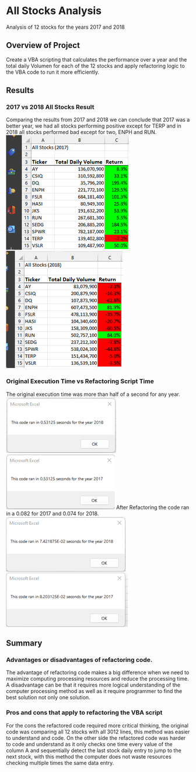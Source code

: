 # All Stocks Analysis
Analysis of 12 stocks for the years 2017 and 2018

## Overview of Project
Create a VBA scripting that calculates the performance over a year and the total daily Volumen for each of the 12 stocks and apply refactoring logic to the VBA code to run it more efficiently.

## Results

### 2017 vs 2018 All Stocks Result
Comparing the results from 2017 and 2018 we can conclude that 2017 was a better year, we had all stocks performing positive except for TERP and in 2018 all stocks performed bad except for two, ENPH and RUN.
![2017 All Stocks Results](https://github.com/ggalguera/stocks-analysis/blob/main/VBA_Challenge_2017_Table.png)
![2018 All Stocks Results](https://github.com/ggalguera/stocks-analysis/blob/main/VBA_Challenge_2018_Table.png)

### Original Execution Time vs Refactoring Script Time
The original execution time was more than half of a second for any year.
![Script Run Time for the 2018 Analysis before Refactoring](https://github.com/ggalguera/stocks-analysis/blob/main/VBA_Challenge_2018_before.png)
![Script Run Time for the 2017 Analysis before Refactoring](https://github.com/ggalguera/stocks-analysis/blob/main/VBA_Challenge_2017_before.png)
After Refactoring the code ran in a 0.082 for 2017 and 0.074 for 2018.
![Script Run Time for the 2018 Analysis](https://github.com/ggalguera/stocks-analysis/blob/main/VBA_Challenge_2018.png)
![Script Run Time for the 2017 Analysis](https://github.com/ggalguera/stocks-analysis/blob/main/VBA_Challenge_2017.png)

## Summary

### Advantages or disadvantages of refactoring code.
The advantage of refactoring code makes a big difference when we need to maximize computing processing resources and reduce the processing time. A disadvantage can be that it requires more logical understanding of the computer processing method as well as it require programmer to find the best solution not only one solution.

### Pros and cons that apply to refactoring the VBA script
For the cons the refactored code required more critical thinking, the original code was comparing all 12 stocks with all 3012 lines, this method was easier to understand and code. On the other side the refactored code was harder to code and understand as it only checks one time every value of the column A and sequentially detect the last stock daily entry to jump to the next stock, with this method the computer does not waste resources checking multiple times the same data entry. 
